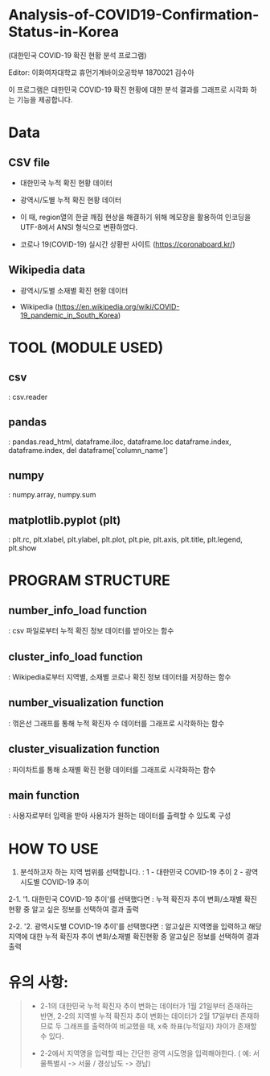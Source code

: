 # Analysis-of-COVID19-Confirmation-Status-in-Korea 
(대한민국 COVID-19 확진 현황 분석 프로그램)


Editor: 이화여자대학교 휴먼기계바이오공학부 1870021 김수아

이 프로그램은 대한민국 COVID-19 확진 현황에 대한 분석 결과를 그래프로 시각화 하는 기능을 제공합니다.  



# Data

## CSV file

- 대한민국 누적 확진 현황 데이터
- 광역시/도별 누적 확진 현황 데이터
- 이 때, region열의 한글 깨짐 현상을 해결하기 위해 메모장을 활용하여 인코딩을 UTF-8에서 ANSI 형식으로 변환하였다.

- 코로나 19(COVID-19) 실시간 상황판 사이트 (https://coronaboard.kr/)

## Wikipedia data

- 광역시/도별 소재별 확진 현황 데이터

- Wikipedia (https://en.wikipedia.org/wiki/COVID-19_pandemic_in_South_Korea)




# TOOL (MODULE USED)

## csv
: csv.reader

## pandas
: pandas.read_html, dataframe.iloc, dataframe.loc dataframe.index, dataframe.index, del dataframe['column_name']

## numpy
: numpy.array, numpy.sum

## matplotlib.pyplot (plt)
: plt.rc, plt.xlabel, plt.ylabel, plt.plot, plt.pie, plt.axis, plt.title, plt.legend, plt.show



# PROGRAM STRUCTURE

## number_info_load function
: csv 파일로부터 누적 확진 정보 데이터를 받아오는 함수

## cluster_info_load function
: Wikipedia로부터 지역별, 소재별 코로나 확진 정보 데이터를 저장하는 함수

## number_visualization function
: 꺾은선 그래프를 통해 누적 확진자 수 데이터를 그래프로 시각화하는 함수

## cluster_visualization function
: 파이차트를 통해 소재별 확진 현황 데이터를 그래프로 시각화하는 함수

## main function
: 사용자로부터 입력을 받아 사용자가 원하는 데이터를 출력할 수 있도록 구성


# HOW TO USE

1. 분석하고자 하는 지역 범위를 선택합니다. 
: 1 - 대한민국 COVID-19 추이
  2 - 광역시도별 COVID-19 추이

2-1. '1. 대한민국 COVID-19 추이'를 선택했다면
: 누적 확진자 추이 변화/소재별 확진현황 중 알고 싶은 정보를 선택하여 결과 출력

2-2. '2. 광역시도별 COVID-19 추이'를 선택했다면
: 알고싶은 지역명을 입력하고 해당 지역에 대한 누적 확진자 추이 변화/소재별 확진현황 중 알고싶은 정보를 선택하여 결과 출력


# **유의 사항:**

> - 2-1의 대한민국 누적 확진자 추이 변화는 데이터가 1월 21일부터 존재하는 반면, 2-2의 지역별 누적 확진자 추이 변화는 데이터가 2월 17일부터 존재하므로 두 그래프를 출력하여 비교했을 때, x축 좌표(누적일자) 차이가 존재할 수 있다.
> 
> - 2-2에서 지역명을 입력할 때는 간단한 광역 시도명을 입력해야한다.
     ( 예: 서울특별시 -> 서울 / 경상남도 -> 경남)
